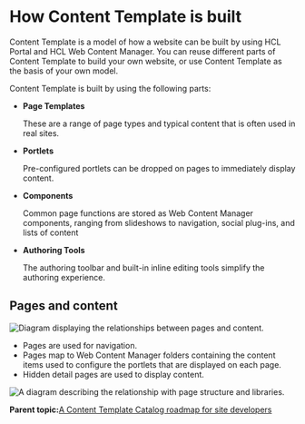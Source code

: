 # How Content Template is built

Content Template is a model of how a website can be built by using HCL Portal and HCL Web Content Manager. You can reuse different parts of Content Template to build your own website, or use Content Template as the basis of your own model.

Content Template is built by using the following parts:

-   **Page Templates**

    These are a range of page types and typical content that is often used in real sites.

-   **Portlets**

    Pre-configured portlets can be dropped on pages to immediately display content.

-   **Components**

    Common page functions are stored as Web Content Manager components, ranging from slideshows to navigation, social plug-ins, and lists of content

-   **Authoring Tools**

    The authoring toolbar and built-in inline editing tools simplify the authoring experience.


## Pages and content

![Diagram displaying the relationships between pages and content.](../images/ctc_gs_pages_and_content.jpg)

-   Pages are used for navigation.
-   Pages map to Web Content Manager folders containing the content items used to configure the portlets that are displayed on each page.
-   Hidden detail pages are used to display content.

![A diagram describing the relationship with page structure and libraries.](../images/ctc_gs_pages_and_content_details.jpg)

**Parent topic:**[A Content Template Catalog roadmap for site developers](../ctc/ctc_gs_site_devs.md)


